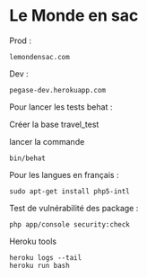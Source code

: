 Le Monde en sac
======

Prod :
```
lemondensac.com
```

Dev :
```
pegase-dev.herokuapp.com
```

Pour lancer les tests behat :

Créer la base travel_test

lancer la commande

```
bin/behat
```

Pour les langues en français :

```
sudo apt-get install php5-intl
```


Test de vulnérabilité des package :

```
php app/console security:check
```


Heroku tools

```
heroku logs --tail
heroku run bash
```

